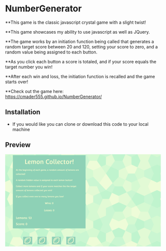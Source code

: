 # NumberGenerator

**This game is the classic javascript crystal game with a slight twist! 

**This game showcases my ability to use javascript as well as JQuery. 

**The game works by an initiation function being called that generates a random target score between 20 and 120, setting your score to zero, and a random value being assigned to each button. 


**As you click each button a score is totaled, and if your score equals the target number you win! 


**After each win and loss, the initiation function is recalled and the game starts over! 

**Check out the game here: https://cmader555.github.io/NumberGenerator/ 

## Installation 

* If you would like you can clone or download this code to your local machine

## Preview 

![Basic Portfolio](assets/images/lemonCollector.png)

